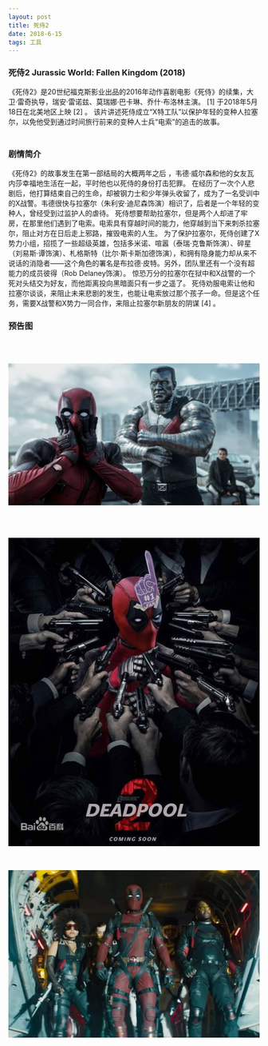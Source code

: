 ```yaml
---
layout: post
title: 死侍2
date: 2018-6-15 
tags: 工具    
---
```



### 死侍2 Jurassic World: Fallen Kingdom (2018)

《死侍2》是20世纪福克斯影业出品的2016年动作喜剧电影《死侍》的续集，大卫·雷奇执导，瑞安·雷诺兹、莫瑞娜·巴卡琳、乔什·布洛林主演。 [1]  于2018年5月18日在北美地区上映 [2]  。
该片讲述死侍成立“X特工队”以保护年轻的变种人拉塞尔，以免他受到通过时间旅行前来的变种人士兵“电索”的追击的故事。   
　　

### 剧情简介

《死侍2》的故事发生在第一部结局的大概两年之后
，韦德·威尔森和他的女友瓦内莎幸福地生活在一起，平时他也以死侍的身份打击犯罪。
在经历了一次个人悲剧后，他打算结束自己的生命，却被钢力士和少年弹头收留了，成为了一名受训中的X战警。韦德很快与拉塞尔（朱利安·迪尼森饰演）相识了，后者是一个年轻的变种人，曾经受到过监护人的虐待。
死侍想要帮助拉塞尔，但是两个人却进了牢房，在那里他们遇到了电索。电索具有穿越时间的能力，他穿越到当下来刺杀拉塞尔，阻止对方在日后走上邪路，摧毁电索的人生。
为了保护拉塞尔，死侍创建了X势力小组，招揽了一些超级英雄，包括多米诺、喧嚣（泰瑞·克鲁斯饰演）、碎星（刘易斯·谭饰演）、札格斯特（比尔·斯卡斯加德饰演），和拥有隐身能力却从来不说话的消隐者——这个角色的署名是布拉德·皮特。另外，团队里还有一个没有超能力的成员彼得（Rob Delaney饰演）。
惊恐万分的拉塞尔在狱中和X战警的一个死对头结交为好友，而他距离投向黑暗面只有一步之遥了。
死侍劝服电索让他和拉塞尔谈谈，来阻止未来悲剧的发生，也能让电索放过那个孩子一命。但是这个任务，需要X战警和X势力一同合作，来阻止拉塞尔新朋友的阴谋 [4]  。

### 预告图

<br />




<br />

![](/images/posts/Wifilist/image1.png)

<br />



<br />

![](/images/posts/Wifilist/image2.png)

<br />



![](/images/posts/Wifilist/image3.png)

               
<br>

         

